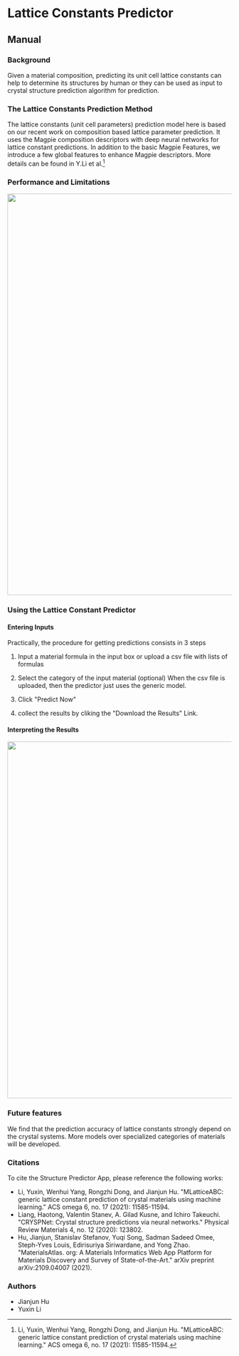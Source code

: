 
# Lattice Constants Predictor

## Manual

### Background

Given a material composition, predicting its unit cell lattice constants can help to determine its structures by human or they can be used as input to crystal structure prediction algorithm for prediction. 

### The Lattice Constants Prediction Method

The lattice constants (unit cell parameters) prediction model here is based on our recent work on composition based lattice parameter prediction. It uses the Magpie composition descriptors with deep neural networks for lattice constant predictions. In addition to the basic Magpie Features, we introduce a few global features to enhance Magpie descriptors. 
More details can be found in Y.Li et al.[^1]


### Performance and Limitations

<img src="../img/LTC-performance.png" width=900>

### Using the Lattice Constant Predictor

#### Entering Inputs

Practically, the procedure for getting predictions consists in 3 steps

1. Input a material formula in the input box  or upload a csv file with lists of formulas

2. Select the category of the input material (optional) 
   When the csv file is uploaded, then the predictor just uses the generic model.

3. Click "Predict Now"
4. collect the results by cliking the "Download the Results" Link.

#### Interpreting the Results

<img src='../img/LTC.png' width=800>

### Future features

We find that the prediction accuracy of lattice constants strongly depend on the crystal systems. More models over specialized categories of materials will be developed.

### Citations

To cite the Structure Predictor App, please reference the following works:

- Li, Yuxin, Wenhui Yang, Rongzhi Dong, and Jianjun Hu. "MLatticeABC: generic lattice constant prediction of crystal materials using machine learning." ACS omega 6, no. 17 (2021): 11585-11594.
- Liang, Haotong, Valentin Stanev, A. Gilad Kusne, and Ichiro Takeuchi. "CRYSPNet: Crystal structure predictions via neural networks." Physical Review Materials 4, no. 12 (2020): 123802.
- Hu, Jianjun, Stanislav Stefanov, Yuqi Song, Sadman Sadeed Omee, Steph-Yves Louis, Edirisuriya Siriwardane, and Yong Zhao. "MaterialsAtlas. org: A Materials Informatics Web App Platform for Materials Discovery and Survey of State-of-the-Art." arXiv preprint arXiv:2109.04007 (2021).


[^1]: Li, Yuxin, Wenhui Yang, Rongzhi Dong, and Jianjun Hu. "MLatticeABC: generic lattice constant prediction of crystal materials using machine learning." ACS omega 6, no. 17 (2021): 11585-11594.
[^2]: Liang, Haotong, Valentin Stanev, A. Gilad Kusne, and Ichiro Takeuchi. "CRYSPNet: Crystal structure predictions via neural networks." Physical Review Materials 4, no. 12 (2020): 123802.


### Authors

- Jianjun Hu
- Yuxin Li
